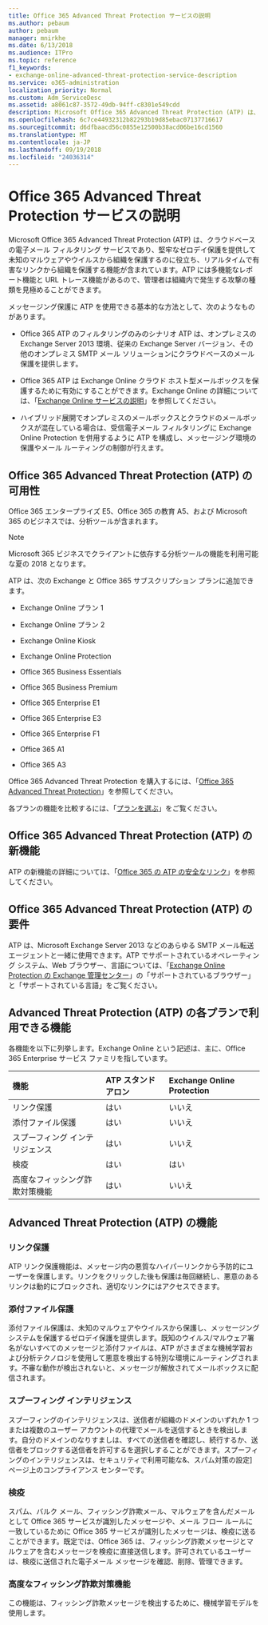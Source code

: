 ```yaml
---
title: Office 365 Advanced Threat Protection サービスの説明
ms.author: pebaum
author: pebaum
manager: mnirkhe
ms.date: 6/13/2018
ms.audience: ITPro
ms.topic: reference
f1_keywords:
- exchange-online-advanced-threat-protection-service-description
ms.service: o365-administration
localization_priority: Normal
ms.custom: Adm_ServiceDesc
ms.assetid: a8061c87-3572-49db-94ff-c8301e549cdd
description: Microsoft Office 365 Advanced Threat Protection (ATP) は、クラウドベースの電子メール フィルタリング サービスであり、堅牢なゼロデイ保護を提供して未知のマルウェアやウイルスから組織を保護するのに役立ち、リアルタイムで有害なリンクから組織を保護する機能が含まれています。ATP には多機能なレポート機能と URL トレース機能があるので、管理者は組織内で発生する攻撃の種類を見極めることができます。
ms.openlocfilehash: 6c7ce44932312b82293b19d85ebac07137716617
ms.sourcegitcommit: d6dfbaacd56c0855e12500b38acd06be16cd1560
ms.translationtype: MT
ms.contentlocale: ja-JP
ms.lasthandoff: 09/19/2018
ms.locfileid: "24036314"
---
```

# <a name="office-365-advanced-threat-protection-service-description"></a>Office 365 Advanced Threat Protection サービスの説明

Microsoft Office 365 Advanced Threat Protection (ATP) は、クラウドベースの電子メール フィルタリング サービスであり、堅牢なゼロデイ保護を提供して未知のマルウェアやウイルスから組織を保護するのに役立ち、リアルタイムで有害なリンクから組織を保護する機能が含まれています。ATP には多機能なレポート機能と URL トレース機能があるので、管理者は組織内で発生する攻撃の種類を見極めることができます。
  
メッセージング保護に ATP を使用できる基本的な方法として、次のようなものがあります。
  
- Office 365 ATP のフィルタリングのみのシナリオ ATP は、オンプレミスの Exchange Server 2013 環境、従来の Exchange Server バージョン、その他のオンプレミス SMTP メール ソリューションにクラウドベースのメール保護を提供します。
    
- Office 365 ATP は Exchange Online クラウド ホスト型メールボックスを保護するために有効にすることができます。Exchange Online の詳細については、「[Exchange Online サービスの説明](https://technet.microsoft.com/en-us/library/exchange-online-service-description.aspx)」を参照してください。
    
- ハイブリッド展開でオンプレミスのメールボックスとクラウドのメールボックスが混在している場合は、受信電子メール フィルタリングに Exchange Online Protection を併用するように ATP を構成し、メッセージング環境の保護やメール ルーティングの制御が行えます。
    
## <a name="office-365-advanced-threat-protection-atp-availability"></a>Office 365 Advanced Threat Protection (ATP) の可用性

Office 365 エンタープライズ E5、Office 365 の教育 A5、および Microsoft 365 のビジネスでは、分析ツールが含まれます。 
  
> [!NOTE]
> Microsoft 365 ビジネスでクライアントに依存する分析ツールの機能を利用可能な夏の 2018 となります。 
  
ATP は、次の Exchange と Office 365 サブスクリプション プランに追加できます。 
  
- Exchange Online プラン 1
    
- Exchange Online プラン 2
    
- Exchange Online Kiosk
    
- Exchange Online Protection
    
- Office 365 Business Essentials
    
- Office 365 Business Premium
    
- Office 365 Enterprise E1
    
- Office 365 Enterprise E3
    
- Office 365 Enterprise F1
    
- Office 365 A1
    
- Office 365 A3
    
Office 365 Advanced Threat Protection を購入するには、「[Office 365 Advanced Threat Protection](https://go.microsoft.com/fwlink/p/?LinkId=294201)」を参照してください。
  
各プランの機能を比較するには、「[プランを選ぶ](http://go.microsoft.com/fwlink/?LinkID=799177&amp;clcid=0x409)」をご覧ください。
  
## <a name="whats-new-in-office-365-advanced-threat-protection-atp"></a>Office 365 Advanced Threat Protection (ATP) の新機能

ATP の新機能の詳細については、「[Office 365 の ATP の安全なリンク](https://go.microsoft.com/fwlink/?linkid=846016)」を参照してください。
  
## <a name="requirements-for-office-365-advanced-threat-protection-atp"></a>Office 365 Advanced Threat Protection (ATP) の要件

ATP は、Microsoft Exchange Server 2013 などのあらゆる SMTP メール転送エージェントと一緒に使用できます。ATP でサポートされているオペレーティング システム、Web ブラウザー、言語については、「[Exchange Online Protection の Exchange 管理センター](https://go.microsoft.com/fwlink/p/?LinkId=282381)」の「サポートされているブラウザー」と「サポートされている言語」をご覧ください。
  
## <a name="feature-availability-across-advanced-threat-protection-atp-plans"></a>Advanced Threat Protection (ATP) の各プランで利用できる機能

各機能を以下に列挙します。Exchange Online という記述は、主に、Office 365 Enterprise サービス ファミリを指しています。
  
|**機能**|**ATP スタンドアロン**|**Exchange Online Protection**|
|:-----|:-----|:-----|
|リンク保護  <br/> |はい  <br/> |いいえ  <br/> |
|添付ファイル保護  <br/> |はい  <br/> |いいえ  <br/> |
|スプーフィング インテリジェンス  <br/> |はい  <br/> |いいえ  <br/> |
|検疫  <br/> |はい  <br/> |はい  <br/> |
|高度なフィッシング詐欺対策機能  <br/> |はい  <br/> |いいえ  <br/> |
   
## <a name="advanced-threat-protection-atp-capabilities"></a>Advanced Threat Protection (ATP) の機能

### <a name="safe-links"></a>リンク保護

ATP リンク保護機能は、メッセージ内の悪質なハイパーリンクから予防的にユーザーを保護します。リンクをクリックした後も保護は毎回継続し、悪意のあるリンクは動的にブロックされ、適切なリンクにはアクセスできます。
  
### <a name="safe-attachments"></a>添付ファイル保護

添付ファイル保護は、未知のマルウェアやウイルスから保護し、メッセージング システムを保護するゼロデイ保護を提供します。既知のウイルス/マルウェア署名がないすべてのメッセージと添付ファイルは、ATP がさまざまな機械学習および分析テクノロジを使用して悪意を検出する特別な環境にルーティングされます。不審な動作が検出されないと、メッセージが解放されてメールボックスに配信されます。 
  
### <a name="spoof-intelligence"></a>スプーフィング インテリジェンス

スプーフィングのインテリジェンスは、送信者が組織のドメインのいずれか 1 つまたは複数のユーザー アカウントの代理でメールを送信するときを検出します。自分のドメインのなりすましは、すべての送信者を確認し、続行するか、送信者をブロックする送信者を許可するを選択しすることができます。スプーフィングのインテリジェンスは、セキュリティで利用可能な&amp;、スパム対策の設定] ページ上のコンプライアンス センターです。
  
### <a name="quarantine"></a>検疫

スパム、バルク メール、フィッシング詐欺メール、マルウェアを含んだメールとして Office 365 サービスが識別したメッセージや、メール フロー ルールに一致しているために Office 365 サービスが識別したメッセージは、検疫に送ることができます。既定では、Office 365 は、フィッシング詐欺メッセージとマルウェアを含むメッセージを検疫に直接送信します。許可されているユーザーは、検疫に送信された電子メール メッセージを確認、削除、管理できます。
  
### <a name="advanced-anti-phishing-capabilities"></a>高度なフィッシング詐欺対策機能

この機能は、フィッシング詐欺メッセージを検出するために、機械学習モデルを使用します。 
  
